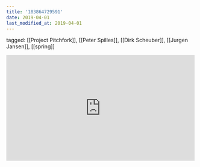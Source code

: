 ```yaml
---
title: '183864729591'
date: 2019-04-01
last_modified_at: 2019-04-01
---
```

tagged: [[Project Pitchfork]], [[Peter Spilles]], [[Dirk Scheuber]], [[Jurgen Jansen]], [[spring]]
<iframe allow="accelerometer; autoplay; clipboard-write; encrypted-media; gyroscope; picture-in-picture" allowfullscreen="" frameborder="0" height="281" id="youtube_iframe" src="https://www.youtube.com/embed/LZjGNS6-_Zk?feature=oembed&amp;enablejsapi=1&amp;origin=https://safe.txmblr.com&amp;wmode=opaque" width="500"></iframe>